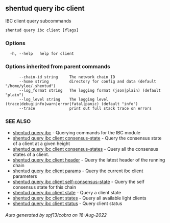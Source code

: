 ## shentud query ibc client

IBC client query subcommands

```
shentud query ibc client [flags]
```

### Options

```
  -h, --help   help for client
```

### Options inherited from parent commands

```
      --chain-id string     The network chain ID
      --home string         directory for config and data (default "/home/ylee/.shentud")
      --log_format string   The logging format (json|plain) (default "plain")
      --log_level string    The logging level (trace|debug|info|warn|error|fatal|panic) (default "info")
      --trace               print out full stack trace on errors
```

### SEE ALSO

* [shentud query ibc](shentud_query_ibc.md)	 - Querying commands for the IBC module
* [shentud query ibc client consensus-state](shentud_query_ibc_client_consensus-state.md)	 - Query the consensus state of a client at a given height
* [shentud query ibc client consensus-states](shentud_query_ibc_client_consensus-states.md)	 - Query all the consensus states of a client.
* [shentud query ibc client header](shentud_query_ibc_client_header.md)	 - Query the latest header of the running chain
* [shentud query ibc client params](shentud_query_ibc_client_params.md)	 - Query the current ibc client parameters
* [shentud query ibc client self-consensus-state](shentud_query_ibc_client_self-consensus-state.md)	 - Query the self consensus state for this chain
* [shentud query ibc client state](shentud_query_ibc_client_state.md)	 - Query a client state
* [shentud query ibc client states](shentud_query_ibc_client_states.md)	 - Query all available light clients
* [shentud query ibc client status](shentud_query_ibc_client_status.md)	 - Query client status

###### Auto generated by spf13/cobra on 18-Aug-2022
